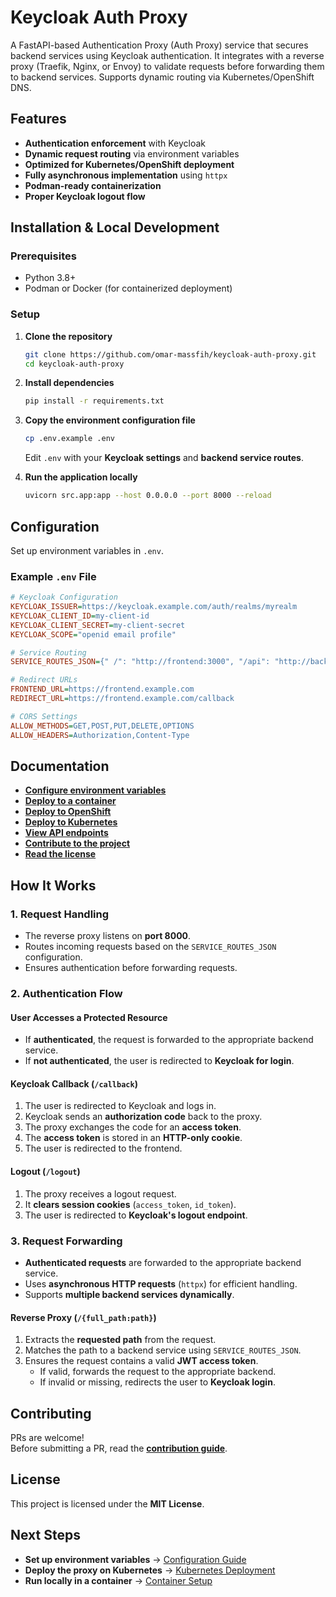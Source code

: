 # **Keycloak Auth Proxy**

A FastAPI-based Authentication Proxy (Auth Proxy) service that secures backend services using Keycloak authentication. It integrates with a reverse proxy (Traefik, Nginx, or Envoy) to validate requests before forwarding them to backend services. Supports dynamic routing via Kubernetes/OpenShift DNS.

## **Features**
- **Authentication enforcement** with Keycloak  
- **Dynamic request routing** via environment variables  
- **Optimized for Kubernetes/OpenShift deployment**  
- **Fully asynchronous implementation** using `httpx`  
- **Podman-ready containerization**  
- **Proper Keycloak logout flow**  


## **Installation & Local Development**

### **Prerequisites**
- Python 3.8+  
- Podman or Docker (for containerized deployment)  

### **Setup**
1. **Clone the repository**
   ```bash
   git clone https://github.com/omar-massfih/keycloak-auth-proxy.git
   cd keycloak-auth-proxy
   ```

2. **Install dependencies**
   ```bash
   pip install -r requirements.txt
   ```

3. **Copy the environment configuration file**
   ```bash
   cp .env.example .env
   ```
   Edit `.env` with your **Keycloak settings** and **backend service routes**.

4. **Run the application locally**
   ```bash
   uvicorn src.app:app --host 0.0.0.0 --port 8000 --reload
   ```


## **Configuration**
Set up environment variables in `.env`.

### **Example `.env` File**
```ini
# Keycloak Configuration
KEYCLOAK_ISSUER=https://keycloak.example.com/auth/realms/myrealm
KEYCLOAK_CLIENT_ID=my-client-id
KEYCLOAK_CLIENT_SECRET=my-client-secret
KEYCLOAK_SCOPE="openid email profile"

# Service Routing
SERVICE_ROUTES_JSON={" /": "http://frontend:3000", "/api": "http://backend:8080"}

# Redirect URLs
FRONTEND_URL=https://frontend.example.com
REDIRECT_URL=https://frontend.example.com/callback

# CORS Settings
ALLOW_METHODS=GET,POST,PUT,DELETE,OPTIONS
ALLOW_HEADERS=Authorization,Content-Type
```


## **Documentation**
- **[Configure environment variables](https://omar-massfih.github.io/keycloak-auth-proxy/configuration/env/)**  
- **[Deploy to a container](https://omar-massfih.github.io/keycloak-auth-proxy/deployment/container/)**  
- **[Deploy to OpenShift](https://omar-massfih.github.io/keycloak-auth-proxy/deployment/openshift/)**  
- **[Deploy to Kubernetes](https://omar-massfih.github.io/keycloak-auth-proxy/deployment/kubernetes/)**  
- **[View API endpoints](https://omar-massfih.github.io/keycloak-auth-proxy/api/endpoints/)**  
- **[Contribute to the project](https://omar-massfih.github.io/keycloak-auth-proxy/contributing/)**  
- **[Read the license](https://omar-massfih.github.io/keycloak-auth-proxy/license/)**  


## **How It Works**
### **1. Request Handling**
- The reverse proxy listens on **port 8000**.
- Routes incoming requests based on the `SERVICE_ROUTES_JSON` configuration.
- Ensures authentication before forwarding requests.

### **2. Authentication Flow**
#### **User Accesses a Protected Resource**
- If **authenticated**, the request is forwarded to the appropriate backend service.
- If **not authenticated**, the user is redirected to **Keycloak for login**.

#### **Keycloak Callback (`/callback`)**
1. The user is redirected to Keycloak and logs in.
2. Keycloak sends an **authorization code** back to the proxy.
3. The proxy exchanges the code for an **access token**.
4. The **access token** is stored in an **HTTP-only cookie**.
5. The user is redirected to the frontend.

#### **Logout (`/logout`)**
1. The proxy receives a logout request.
2. It **clears session cookies** (`access_token`, `id_token`).
3. The user is redirected to **Keycloak's logout endpoint**.

### **3. Request Forwarding**
- **Authenticated requests** are forwarded to the appropriate backend service.
- Uses **asynchronous HTTP requests** (`httpx`) for efficient handling.
- Supports **multiple backend services dynamically**.

#### **Reverse Proxy (`/{full_path:path}`)**
1. Extracts the **requested path** from the request.
2. Matches the path to a backend service using `SERVICE_ROUTES_JSON`.
3. Ensures the request contains a valid **JWT access token**.
   - If valid, forwards the request to the appropriate backend.
   - If invalid or missing, redirects the user to **Keycloak login**.


## **Contributing**
PRs are welcome!  
Before submitting a PR, read the **[contribution guide](https://omar-massfih.github.io/keycloak-auth-proxy/contributing/)**.


## **License**
This project is licensed under the **MIT License**.


## **Next Steps**
- **Set up environment variables** → [Configuration Guide](https://omar-massfih.github.io/keycloak-auth-proxy/configuration/env/)  
- **Deploy the proxy on Kubernetes** → [Kubernetes Deployment](https://omar-massfih.github.io/keycloak-auth-proxy/deployment/kubernetes/)  
- **Run locally in a container** → [Container Setup](https://omar-massfih.github.io/keycloak-auth-proxy/deployment/container/)